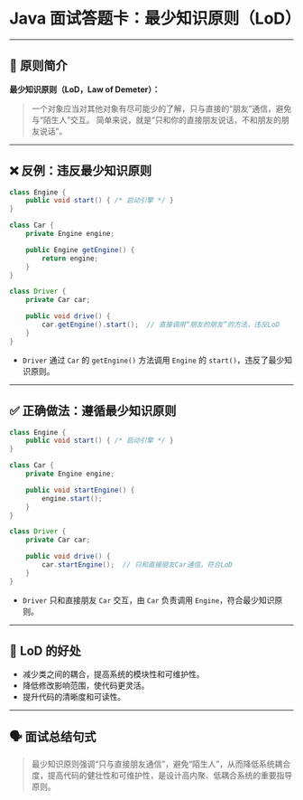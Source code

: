 # Java 面试答题卡：最少知识原则（LoD）

------

## 🧠 原则简介

**最少知识原则（LoD，Law of Demeter）：**

> 一个对象应当对其他对象有尽可能少的了解，只与直接的“朋友”通信，避免与“陌生人”交互。
>  简单来说，就是“只和你的直接朋友说话，不和朋友的朋友说话”。

------

## ❌ 反例：违反最少知识原则

```java
class Engine {
    public void start() { /* 启动引擎 */ }
}

class Car {
    private Engine engine;

    public Engine getEngine() {
        return engine;
    }
}

class Driver {
    private Car car;

    public void drive() {
        car.getEngine().start();  // 直接调用“朋友的朋友”的方法，违反LoD
    }
}
```

- `Driver` 通过 `Car` 的 `getEngine()` 方法调用 `Engine` 的 `start()`，违反了最少知识原则。

------

## ✅ 正确做法：遵循最少知识原则

```java
class Engine {
    public void start() { /* 启动引擎 */ }
}

class Car {
    private Engine engine;

    public void startEngine() {
        engine.start();
    }
}

class Driver {
    private Car car;

    public void drive() {
        car.startEngine();  // 只和直接朋友Car通信，符合LoD
    }
}
```

- `Driver` 只和直接朋友 `Car` 交互，由 `Car` 负责调用 `Engine`，符合最少知识原则。

------

## 🔗 LoD 的好处

- 减少类之间的耦合，提高系统的模块性和可维护性。
- 降低修改影响范围，使代码更灵活。
- 提升代码的清晰度和可读性。

------

## 🗣 面试总结句式

> 最少知识原则强调“只与直接朋友通信”，避免“陌生人”，从而降低系统耦合度，提高代码的健壮性和可维护性，是设计高内聚、低耦合系统的重要指导原则。